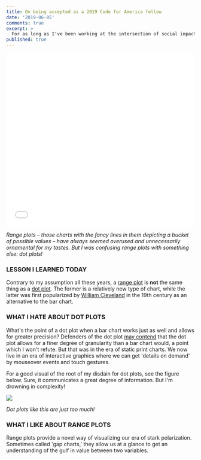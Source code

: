 ```yaml
---
title: On being accepted as a 2019 Code for America fellow
date: '2019-06-05'
comments: true
excerpt: >
  For as long as I've been working at the intersection of social impact and data and UX design, I've dreamed of being a Code for America Fellow.
published: true
---
```


<p><iframe id="datawrapper-chart-q9mVW" src="//datawrapper.dwcdn.net/q9mVW/1/" scrolling="no" frameborder="0" allowtransparency="true" style="width: 0; min-width: 100% !important;" height="462"></iframe><script type="text/javascript">if("undefined"==typeof window.datawrapper)window.datawrapper={};window.datawrapper["q9mVW"]={},window.datawrapper["q9mVW"].embedDeltas={"100":902,"200":630,"300":535,"400":518,"500":462,"700":462,"800":437,"900":423,"1000":406},window.datawrapper["q9mVW"].iframe=document.getElementById("datawrapper-chart-q9mVW"),window.datawrapper["q9mVW"].iframe.style.height=window.datawrapper["q9mVW"].embedDeltas[Math.min(1e3,Math.max(100*Math.floor(window.datawrapper["q9mVW"].iframe.offsetWidth/100),100))]+"px",window.addEventListener("message",function(a){if("undefined"!=typeof a.data["datawrapper-height"])for(var b in a.data["datawrapper-height"])if("q9mVW"==b)window.datawrapper["q9mVW"].iframe.style.height=a.data["datawrapper-height"][b]+"px"});</script></p>
<p>
<em>Range plots – those charts with the fancy lines in them depicting a bucket of possible values – have always seemed overused and unnecessarily ornamental for my tastes. But I was confusing range plots with something else: dot plots!</em></p>

### LESSON I LEARNED TODAY
Contrary to my assumption all these years, a [range plot](https://academy.datawrapper.de/article/111-how-to-create-a-range-plot) is **not** the same thing as a [dot plot](https://en.wikipedia.org/wiki/Dot_plot_(statistics)). The former is a relatively new type of chart, while the latter was first popularized by [William Cleveland](https://en.wikipedia.org/wiki/William_S._Cleveland) in the 19th century as an alternative to the bar chart.

### WHAT I HATE ABOUT DOT PLOTS
What's the point of a dot plot when a bar chart works just as well and allows for greater precision? Defenders of the dot plot [may contend](http://www.maartenlambrechts.com/2015/05/03/to-the-point-7-reasons-you-should-use-dot-graphs.html) that the dot plot allows for a finer degree of granularity than a bar chart would, a point which I won't refute. But that was in the era of static print charts. We now live in an era of interactive graphics where we can get 'details on demand' by mouseover events and touch gestures.

For a good visual of the root of my disdain for dot plots, see the figure below. Sure, it communicates a great degree of information. But I'm drowning in complexity!

![](http://www.maartenlambrechts.com/assets/dotplot_eurostat.png)

*Dot plots like this are just too much!*

### WHAT I LIKE ABOUT RANGE PLOTS 
Range plots provide a novel way of visualizing our era of stark polarization. Sometimes called 'gap charts,' they allow us at a glance to get an understanding of the gulf in value between two variables.
